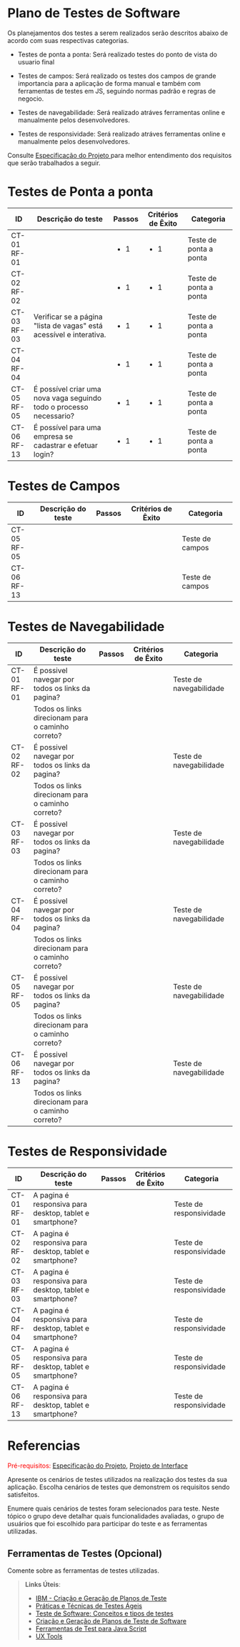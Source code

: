 # Plano de Testes de Software

Os planejamentos dos testes a serem realizados serão descritos abaixo de acordo com suas respectivas categorias.

- Testes de ponta a ponta: Será realizado testes do ponto de vista do usuario final

- Testes de campos: Será realizado os testes dos campos de grande importancia para a aplicação de forma manual e também com ferramentas de testes em JS, seguindo normas padrão e regras de negocio.

- Testes de navegabilidade: Será realizado atráves ferramentas online e manualmente pelos desenvolvedores.

- Testes de responsividade: Será realizado atráves ferramentas online e manualmente pelos desenvolvedores.

Consulte <span style="color:red"><a href="02-Especificação do Projeto.md"> Especificação do Projeto </a></span> para melhor entendimento dos requisitos que serão trabalhados a seguir.

# Testes de Ponta a ponta
|ID    | Descrição do teste  | Passos | Critérios de Êxito | Categoria     |
|------|---------------------|--------|--------------------|--------------|
|CT-01 <br> RF-01|                   |<ul><li>1</li></ul> | <ul><li>1</li></ul>  | Teste de ponta a ponta | 
|CT-02 <br> RF-02| |<ul><li>1</li></ul> | <ul><li>1</li></ul>  | Teste de ponta a ponta | 
|CT-03 <br> RF-03| Verificar se a página "lista de vagas" está acessível e interativa. |<ul><li>1</li></ul> | <ul><li>1</li></ul>  | Teste de ponta a ponta | 
|CT-04 <br> RF-04| |<ul><li>1</li></ul> | <ul><li>1</li></ul>  | Teste de ponta a ponta | 
|CT-05 <br> RF-05|É possível criar uma nova vaga seguindo todo o processo necessario? |<ul><li>1</li></ul> | <ul><li>1</li></ul>  | Teste de ponta a ponta | 
|CT-06 <br> RF-13|É possível para uma empresa se cadastrar e efetuar login? |<ul><li>1</li></ul> | <ul><li>1</li></ul>  | Teste de ponta a ponta | 

# Testes de Campos
ID    | Descrição do teste | Passos | Critérios de Êxito  | Categoria |
|-----|--------------------|--------|---------------------|-----------|
|CT-05 <br> RF-05| | | | Teste de campos | 
|CT-06 <br> RF-13| | | | Teste de campos | 

# Testes de Navegabilidade
|ID    | Descrição do teste | Passos | Critérios de Êxito  | Categoria |
|------|--------------------|---------|--------------------|-----------|
|CT-01 <br> RF-01| É possivel navegar por todos os links da pagina? | | | Teste de navegabilidade | 
|| Todos os links direcionam para o caminho correto? | | | | 
|CT-02 <br> RF-02| É possivel navegar por todos os links da pagina? ||| Teste de navegabilidade | 
|| Todos os links direcionam para o caminho correto?  |||  | 
|CT-03 <br> RF-03| É possivel navegar por todos os links da pagina? ||| Teste de navegabilidade | 
|| Todos os links direcionam para o caminho correto? || |  | 
|CT-04 <br> RF-04| É possivel navegar por todos os links da pagina? ||| Teste de navegabilidade | 
|| Todos os links direcionam para o caminho correto?  ||| | 
|CT-05 <br> RF-05| É possivel navegar por todos os links da pagina? ||| Teste de navegabilidade | 
|| Todos os links direcionam para o caminho correto?  |||  | 
|CT-06 <br> RF-13| É possivel navegar por todos os links da pagina? ||| Teste de navegabilidade | 
|| Todos os links direcionam para o caminho correto?  |||| 


# Testes de Responsividade
|ID    | Descrição do teste | Passos | Critérios de Êxito  | Categoria |
|------|---------------------|-------|-------------|----|
|CT-01 <br> RF-01| A pagina é responsiva para desktop, tablet e smartphone? ||| Teste de responsividade | 
|CT-02 <br> RF-02| A pagina é responsiva para desktop, tablet e smartphone? ||| Teste de responsividade | 
|CT-03 <br> RF-03| A pagina é responsiva para desktop, tablet e smartphone? ||| Teste de responsividade | 
|CT-04 <br> RF-04| A pagina é responsiva para desktop, tablet e smartphone? ||| Teste de responsividade | 
|CT-05 <br> RF-05| A pagina é responsiva para desktop, tablet e smartphone? ||| Teste de responsividade | 
|CT-06 <br> RF-13| A pagina é responsiva para desktop, tablet e smartphone? ||| Teste de responsividade | 


# Referencias

<span style="color:red">Pré-requisitos: <a href="2-Especificação do Projeto.md"> Especificação do Projeto</a></span>, <a href="3-Projeto de Interface.md"> Projeto de Interface</a>

Apresente os cenários de testes utilizados na realização dos testes da sua aplicação. Escolha cenários de testes que demonstrem os requisitos sendo satisfeitos.

Enumere quais cenários de testes foram selecionados para teste. Neste tópico o grupo deve detalhar quais funcionalidades avaliadas, o grupo de usuários que foi escolhido para participar do teste e as ferramentas utilizadas.
 
## Ferramentas de Testes (Opcional)

Comente sobre as ferramentas de testes utilizadas.
 
> **Links Úteis**:
> - [IBM - Criação e Geração de Planos de Teste](https://www.ibm.com/developerworks/br/local/rational/criacao_geracao_planos_testes_software/index.html)
> - [Práticas e Técnicas de Testes Ágeis](http://assiste.serpro.gov.br/serproagil/Apresenta/slides.pdf)
> - [Teste de Software: Conceitos e tipos de testes](https://blog.onedaytesting.com.br/teste-de-software/)
> - [Criação e Geração de Planos de Teste de Software](https://www.ibm.com/developerworks/br/local/rational/criacao_geracao_planos_testes_software/index.html)
> - [Ferramentas de Test para Java Script](https://geekflare.com/javascript-unit-testing/)
> - [UX Tools](https://uxdesign.cc/ux-user-research-and-user-testing-tools-2d339d379dc7)
